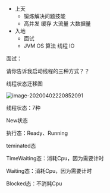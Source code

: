 - 上天
  - 锻炼解决问题技能
  - 高并发 缓存 大流量 大数据量
- 入地
  - 面试
  - JVM OS 算法 线程 IO



面试：

请你告诉我启动线程的三种方式？？





线程状态迁移图

![image-20200402220852091](C:\Users\root\AppData\Roaming\Typora\typora-user-images\image-20200402220852091.png)

线程状态：7种

New状态

执行态：Ready、Running

teminated态

TimeWaiting态：消耗Cpu，因为需要计时

Waiting态：消耗Cpu，因为需要计时

Blocked态：不消耗Cpu